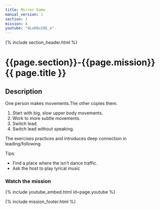 ```yaml
---
title: Mirror Game
manual_version: 1
section: 1
mission: A
youtube: "4LxHQv28E_o"
---
```

{% include section_header.html %}

# {{page.section}}-{{page.mission}} {{ page.title }}

## Description

One person makes movements.The other copies them. 

1. Start with big, slow upper body movements. 
2. Work to more subtle movements. 
3. Switch lead. 
4. Switch lead without speaking. 

The exercises practices and introduces deep connection in leading/following. 

Tips: 
* Find a place where the isn’t dance traffic. 
* Ask the host to play lyrical music

### Watch the mission

{% include youtube_embed.html id=page.youtube %}

{% include mission_footer.html %}

